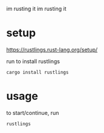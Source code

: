 im rusting it im rusting it

# setup

https://rustlings.rust-lang.org/setup/

run to install rustlings
```
cargo install rustlings
```

# usage

to start/continue, run
```
rustlings
```
